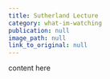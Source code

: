 ```yaml
---
title: Sutherland Lecture
category: what-im-watching
publication: null
image_path: null
link_to_original: null
---
```

content here
